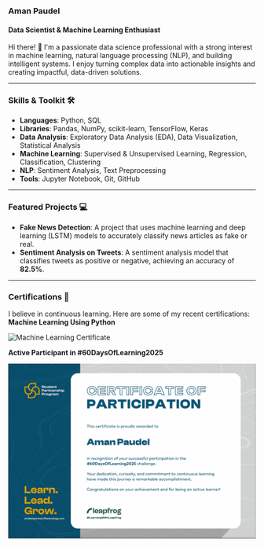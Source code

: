 ### **Aman Paudel**

#### **Data Scientist & Machine Learning Enthusiast**

Hi there! 👋 I'm a passionate data science professional with a strong interest in machine learning, natural language processing (NLP), and building intelligent systems. I enjoy turning complex data into actionable insights and creating impactful, data-driven solutions.

---

### **Skills & Toolkit** 🛠️

* **Languages**: Python, SQL
* **Libraries**: Pandas, NumPy, scikit-learn, TensorFlow, Keras
* **Data Analysis**: Exploratory Data Analysis (EDA), Data Visualization, Statistical Analysis
* **Machine Learning**: Supervised & Unsupervised Learning, Regression, Classification, Clustering
* **NLP**: Sentiment Analysis, Text Preprocessing
* **Tools**: Jupyter Notebook, Git, GitHub

---

### **Featured Projects** 💻

* **Fake News Detection**: A project that uses machine learning and deep learning (LSTM) models to accurately classify news articles as fake or real.
* **Sentiment Analysis on Tweets**: A sentiment analysis model that classifies tweets as positive or negative, achieving an accuracy of **82.5%**.

---

### **Certifications** 📜

I believe in continuous learning. Here are some of my recent certifications:
**Machine Learning Using Python**

![Machine Learning Certificate](ml.jpeg)

**Active Participant in #60DaysOfLearning2025**

![60DaysOfLearning Certificate](leapfrog.jpeg)
